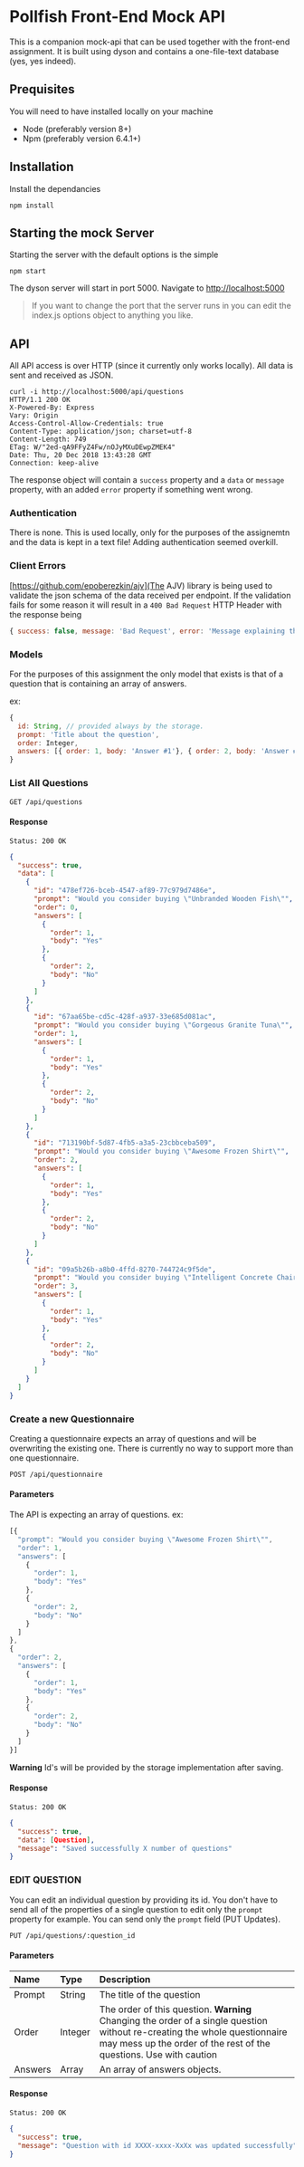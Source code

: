 # Pollfish Front-End Mock API

This is a companion mock-api that can be used together with the front-end assignment. It is built using dyson and contains a one-file-text database (yes, yes indeed).


## Prequisites 

You will need to have installed locally on your machine
- Node (preferably version 8+)
- Npm (preferably version 6.4.1+)

## Installation

Install the dependancies

```shell
npm install
```

## Starting the mock Server

Starting the server with the default options is the simple
```
npm start
```

The dyson server will start in port 5000. Navigate to [http://localhost:5000](http://localhost:5000)

> If you want to change the port that the server runs in you can edit the index.js options object to anything you like.

## API

All API access is over HTTP (since it currently only works locally). All data is sent and received as JSON.

```shell
curl -i http://localhost:5000/api/questions
HTTP/1.1 200 OK
X-Powered-By: Express
Vary: Origin
Access-Control-Allow-Credentials: true
Content-Type: application/json; charset=utf-8
Content-Length: 749
ETag: W/"2ed-qA9FFyZ4Fw/nOJyMXuDEwpZMEK4"
Date: Thu, 20 Dec 2018 13:43:28 GMT
Connection: keep-alive
```
The response object will contain a `success` property and a `data` or `message` property, with an added `error` property if something went wrong.


### Authentication

There is none. This is used locally, only for the purposes of the assignemtn and the data is kept in a text file! Adding authentication seemed overkill.


### Client Errors

[https://github.com/epoberezkin/ajv](The AJV) library is being used to validate the json schema of the data received per endpoint. If the validation fails for some reason it will result in a `400 Bad Request` HTTP Header with the response being 
```js
{ success: false, message: 'Bad Request', error: 'Message explaining the error received' }
```


### Models

For the purposes of this assignment the only model that exists is that of a question that is containing an array of answers.

ex: 
```js
{
  id: String, // provided always by the storage.
  prompt: 'Title about the question',
  order: Integer,
  answers: [{ order: 1, body: 'Answer #1'}, { order: 2, body: 'Answer #2'}]
}
```

### List All Questions

```shell
GET /api/questions
```

#### Response
```
Status: 200 OK
```
```json
{
  "success": true,
  "data": [
    {
      "id": "478ef726-bceb-4547-af89-77c979d7486e",
      "prompt": "Would you consider buying \"Unbranded Wooden Fish\"",
      "order": 0,
      "answers": [
        {
          "order": 1,
          "body": "Yes"
        },
        {
          "order": 2,
          "body": "No"
        }
      ]
    },
    {
      "id": "67aa65be-cd5c-428f-a937-33e685d081ac",
      "prompt": "Would you consider buying \"Gorgeous Granite Tuna\"",
      "order": 1,
      "answers": [
        {
          "order": 1,
          "body": "Yes"
        },
        {
          "order": 2,
          "body": "No"
        }
      ]
    },
    {
      "id": "713190bf-5d87-4fb5-a3a5-23cbbceba509",
      "prompt": "Would you consider buying \"Awesome Frozen Shirt\"",
      "order": 2,
      "answers": [
        {
          "order": 1,
          "body": "Yes"
        },
        {
          "order": 2,
          "body": "No"
        }
      ]
    },
    {
      "id": "09a5b26b-a8b0-4ffd-8270-744724c9f5de",
      "prompt": "Would you consider buying \"Intelligent Concrete Chair\"",
      "order": 3,
      "answers": [
        {
          "order": 1,
          "body": "Yes"
        },
        {
          "order": 2,
          "body": "No"
        }
      ]
    }
  ]
}
```

### Create a new Questionnaire

Creating a questionnaire expects an array of questions and will be overwriting the existing one. There is currently no way to support more than one questionnaire.


```shell
POST /api/questionnaire
```

#### Parameters

The API is expecting an array of questions. 
ex: 
```js
[{
  "prompt": "Would you consider buying \"Awesome Frozen Shirt\"",
  "order": 1,
  "answers": [
    {
      "order": 1,
      "body": "Yes"
    },
    {
      "order": 2,
      "body": "No"
    }
  ]
},
{
  "order": 2,
  "answers": [
    {
      "order": 1,
      "body": "Yes"
    },
    {
      "order": 2,
      "body": "No"
    }
  ]
}]
 ```
 
 **Warning** Id's will be provided by the storage implementation after saving.

#### Response
```
Status: 200 OK
```
```json
{
  "success": true,
  "data": [Question],
  "message": "Saved successfully X number of questions"
}
```

### EDIT QUESTION

You can edit an individual question by providing its id. You don't have to send all of the properties of a single question to edit only the `prompt` property for example. You can send only the `prompt` field (PUT Updates).

```shell
PUT /api/questions/:question_id
```

#### Parameters
| Name         | Type        | Description
|:-------------|:------------|:--------------------
| Prompt       | String      | The title of the question
| Order        | Integer     | The order of this question. **Warning** Changing the order of a single question without re-creating the whole questionnaire may mess up the order of the rest of the questions. Use with caution
| Answers      | Array       | An array of answers objects.
#### Response
```
Status: 200 OK
```
```json
{
  "success": true,
  "message": "Question with id XXXX-xxxx-XxXx was updated successfully"
}
```
